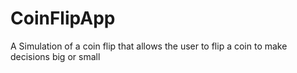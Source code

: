 # CoinFlipApp
A Simulation of a coin flip that allows the user to flip a coin to make decisions big or small

